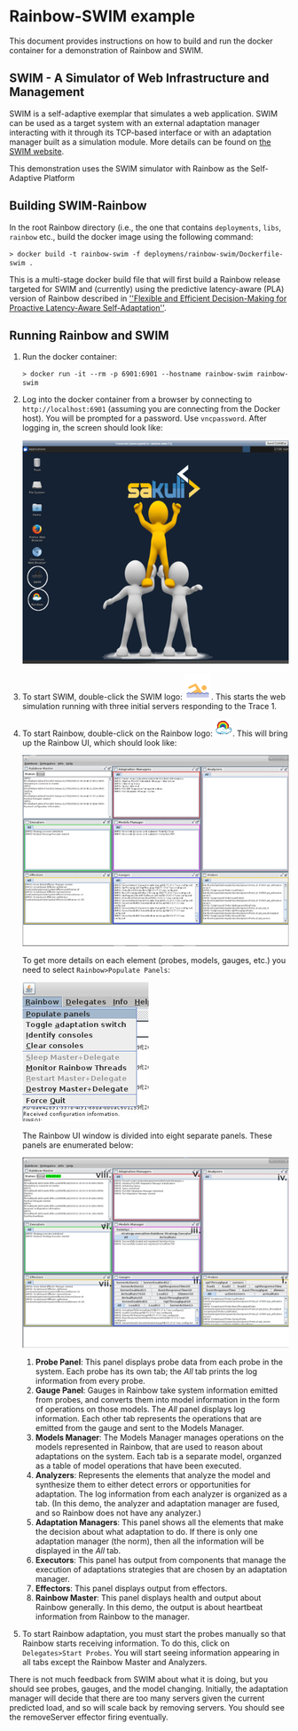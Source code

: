 # Rainbow-SWIM example

This document provides instructions on how to build and run the docker container for a demonstration of Rainbow and SWIM.

## SWIM -  A Simulator of Web Infrastructure and Management

SWIM is a self-adaptive exemplar that simulates a web application. SWIM can be used as a target system with an external adaptation manager interacting with it through its TCP-based interface or with an adaptation manager built as a simulation module. More details can be found on [the SWIM website](https://hub.docker.com/r/gabrielmoreno/swim). 

This demonstration uses the SWIM simulator with Rainbow as the Self-Adaptive Platform

## Building SWIM-Rainbow

In the root Rainbow directory (i.e., the one that contains `deployments`, `libs`, `rainbow` etc., build the docker image using the following command:

```
> docker build -t rainbow-swim -f deploymens/rainbow-swim/Dockerfile-swim .
```

This is a multi-stage docker build file that will first build a Rainbow release targeted for SWIM and (currently) using the predictive latency-aware (PLA) version of Rainbow described in [''Flexible and Efficient Decision-Making for Proactive Latency-Aware Self-Adaptation''](http://acme.able.cs.cmu.edu/pubs/show.php?id=544).

## Running Rainbow and SWIM

1. Run the docker container: 
   ```   
   > docker run -it --rm -p 6901:6901 --hostname rainbow-swim rainbow-swim
   ```
2. Log into the docker container from a browser by connecting to `http://localhost:6901` (assuming you are connecting from the Docker host). You will be prompted for a password. Use `vncpassword`. After logging in, the screen should look like:

   ![Rainbow SWIM desktop](images/swim-login-screen.png)

3. To start SWIM, double-click the SWIM logo: ![SWIM](SWIM.png). This starts the web simulation running with three initial servers responding to the Trace 1.

4. To start Rainbow, double-click on the Rainbow logo: ![Rainbow](rainbow.png). This will bring up the Rainbow UI, which should look like:

   ![Rainbow UI](images/rainbow-ui-1.png)

   To get more details on each element (probes, models, gauges, etc.) you need to select `Rainbow>Populate Panels`:

   ![Populatae Panels](images/rainbow-ui-2.png)

   The Rainbow UI window is divided into eight separate panels. These panels are enumerated below:

   ![Rainbow Panels](images/rainbow-ui-3.png)

   1. **Probe Panel**: This panel displays probe data from each probe in the system. Each probe has its own tab; the _All_ tab prints the log information from every probe.
   2. **Gauge Panel**: Gauges in Rainbow take system information emitted from probes, and converts them into model information in the form of operations on those models. The _All_ panel displays log information. Each other tab represents the operations that are emitted from the gauge and sent to the Models Manager.
   3. **Models Manager**: The Models Manager manages operations on the models represented in Rainbow, that are used to reason about adaptations on the system. Each tab is a separate model, organzed as a table of model operations that have been executed.
   4. **Analyzers**: Represents the elements that analyze the model and synthesize them to either detect errors or opportunities for adaptation. The log information from each analyzer is organized as a tab. (In this demo, the analyzer and adaptation manager are fused, and so Rainbow does not have any analyzer.)
   5. **Adaptation Managers**: This panel shows all the elements that make the decision about what adaptation to do. If there is only one adaptation manager (the norm), then all the information will be displayed in the _All_ tab.
   6. **Executors**: This panel has output from components that manage the execution of adaptations strategies that are chosen by an adaptation manager.
   7. **Effectors**: This panel displays output from effectors.
   8. **Rainbow Master**: This panel displays health and output about Rainbow generally. In this demo, the output is about heartbeat information from Rainbow to the manager.

5. To start Rainbow adaptation, you must start the probes manually so that Rainbow starts receiving information. To do this, click on `Delegates>Start Probes`. You will start seeing information appearing in all tabs except the Rainbow Master and Analyzers.

There is not much feedback from SWIM about what it is doing, but you should see probes, gauges, and the model changing. Initially, the adaptation manager will decide that there are too many servers given the current predicted load, and so will scale back by removing servers. You should see the removeServer effector firing eventually.

